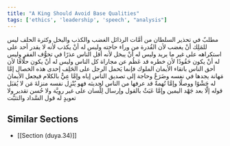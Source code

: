 ```yaml
---
title: "A King Should Avoid Base Qualities"
tags: ['ethics', 'leadership', 'speech', "analysis"]
---
```


 مطلبٌ في تحذير السلطان من أمَّات الرذائل الغضب والكذب والبخل وكثرة الحلف ليس للمَلِك أنْ يغضب لأن القُدرة من وراء حاجته  وليس له أنْ يكذب لأنه لا يقدر أحد على استكراهه على غير ما يريد  وليس له أنْ يبخل لأنه أقل الناس عذرًا في تخوُّف الفقر  وليس له أنْ يكون حَقُودًا لأن خطره قد عَظُم عن مجاراة كل الناس  وليس له أنْ يكون حلَّافًا لأن أحق الناس باتقاء الأيمان الملوك فإنما يَحمل الرجل على الحَلِف إحدى هذه الخصال إمَّا مَهانة يجدها في نفسه وضَرَعٌ وحاجة إلى تصديق الناس إياه  وإمَّا عِيٌّ بالكلام فيجعل الأيمانَ له حَشْوًا ووصلًا  وإمَّا تُهمةٌ قد عرفها من الناس لحديثه فهو يُنْزِل نفسه منزلةَ مَن لا يُقبَل قوله إلَّا بعد جَهْد اليمين  وإمَّا عَبَثٌ بالقول وإرسال لِلِّسان على غير روِيَّة ولا حُسن تقدير ولا تعويدٍ له قول السَّداد والتثبُّت

## Similar Sections
- [[Section (duya.34)]]
